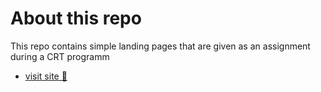
# About this repo

This repo contains simple landing pages that are given as an assignment during a CRT programm 

- [visit site &#x1F517; ](https://mokshanirugutti.github.io/CRT_Assignments/)

